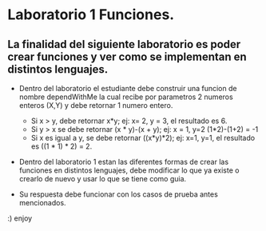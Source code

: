 # Laboratorio 1 Funciones.

## La finalidad del siguiente laboratorio es poder crear funciones y ver como se implementan en distintos lenguajes.

- Dentro del laboratorio el estudiante debe construir una funcion de nombre dependWithMe la cual recibe por parametros 2 numeros enteros (X,Y) y debe retornar 1 numero entero.
  - Si x > y, debe retornar  x*y;  ej: x= 2, y = 3, el resultado es 6.
  - Si y > x se debe retornar (x * y)-(x + y);  ej: x = 1, y=2 (1*2)-(1+2) = -1
  - Si x es igual a y, se debe retornar ((x*y)*2);  ej: x=1, y=1, el resultado es ((1 * 1) * 2) = 2.
  
- Dentro del laboratorio 1 estan las diferentes formas de crear las funciones en distintos lenguajes, debe modificar lo que ya existe o crearlo de nuevo y usar lo que se tiene como guia.
- Su respuesta debe funcionar con los casos de prueba antes mencionados.


:) enjoy